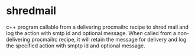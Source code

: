 shredmail
=========

c++ program callable from a delivering procmailrc recipe to shred mail and log the action with smtp id and optional message. When called from a non-delivering procmailrc recipe, it will retain the message for delivery and log the specified action with smptp id and optional message.

